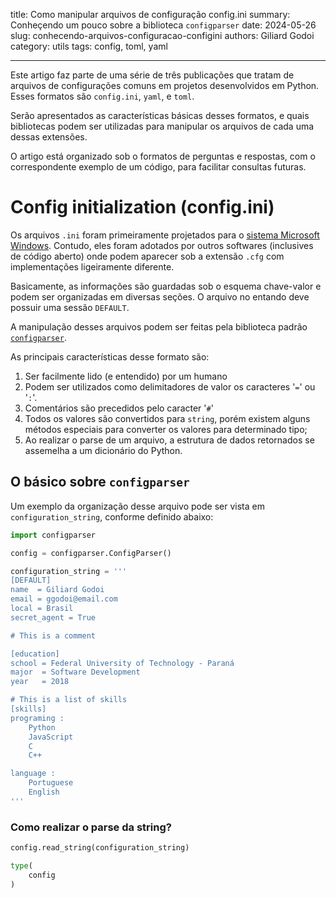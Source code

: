 title: Como manipular arquivos de configuração config.ini
summary: Conheçendo um pouco sobre a biblioteca `configparser`
date: 2024-05-26
slug: conhecendo-arquivos-configuracao-configini
authors: Giliard Godoi
category: utils
tags: config, toml, yaml

---

Este artigo faz parte de uma série de três publicações que tratam de arquivos de configurações comuns em projetos desenvolvidos em Python.
Esses formatos são `config.ini`, `yaml`, e `toml`.

Serão apresentados as características básicas desses formatos, e quais bibliotecas podem ser utilizadas para manipular os arquivos de cada uma dessas extensões.

O artigo está organizado sob o formatos de perguntas e respostas, com o correspondente exemplo de um código, para facilitar consultas futuras.

# Config initialization (config.ini)

Os arquivos `.ini` foram primeiramente projetados para o [sistema Microsoft Windows](https://en.wikipedia.org/wiki/INI_file).
Contudo, eles foram adotados por outros softwares (inclusives de código aberto) onde podem aparecer sob a extensão `.cfg` com implementações ligeiramente diferente.


Basicamente, as informações são guardadas sob o esquema chave-valor e podem ser organizadas em diversas seções.
O arquivo no entando deve possuir uma sessão `DEFAULT`.

A manipulação desses arquivos podem ser feitas pela biblioteca padrão [`configparser`](https://docs.python.org/3/library/configparser.html).

As principais características desse formato são:

1. Ser facilmente lido (e entendido) por um humano
2. Podem ser utilizados como delimitadores de valor os caracteres '`=`' ou '`:`'.
3. Comentários são precedidos pelo caracter '`#`'
4. Todos os valores são convertidos para `string`, porém existem alguns métodos especiais para converter os valores para determinado tipo;
5. Ao realizar o parse de um arquivo, a estrutura de dados retornados se assemelha a um dicionário do Python.

## O básico sobre `configparser`

Um exemplo da organização desse arquivo pode ser vista em `configuration_string`, conforme definido abaixo:

```python
import configparser

config = configparser.ConfigParser()

configuration_string = '''
[DEFAULT]
name  = Giliard Godoi
email = ggodoi@email.com
local = Brasil
secret_agent = True

# This is a comment

[education]
school = Federal University of Technology - Paraná
major  = Software Development
year   = 2018

# This is a list of skills
[skills]
programing :
    Python
    JavaScript
    C
    C++

language :
    Portuguese
    English
'''
```


### Como realizar o parse da string?

```python
config.read_string(configuration_string)

type(
    config
)
```
<div style="max-width:800px; border: 1px solid var(--colab-border-color);"><style>
      pre.function-repr-contents {
        overflow-x: auto;
        padding: 8px 12px;
        max-height: 500px;
      }

      pre.function-repr-contents.function-repr-contents-collapsed {
        cursor: pointer;
        max-height: 100px;
      }
    </style>
    <pre style="white-space: initial; background:
         var(--colab-secondary-surface-color); padding: 8px 12px;
         border-bottom: 1px solid var(--colab-border-color);"><b>configparser.ConfigParser</b><br/>def __init__(defaults=None, dict_type=_default_dict, allow_no_value=False, *, delimiters=(&#x27;=&#x27;, &#x27;:&#x27;), comment_prefixes=(&#x27;#&#x27;, &#x27;;&#x27;), inline_comment_prefixes=None, strict=True, empty_lines_in_values=True, default_section=DEFAULTSECT, interpolation=_UNSET, converters=_UNSET)</pre><pre class="function-repr-contents function-repr-contents-collapsed" style=""><a class="filepath" style="display:none" href="#">/usr/lib/python3.10/configparser.py</a>ConfigParser implementing interpolation.</pre>
      <script>
      if (google.colab.kernel.accessAllowed && google.colab.files && google.colab.files.view) {
        for (const element of document.querySelectorAll('.filepath')) {
          element.style.display = 'block'
          element.onclick = (event) => {
            event.preventDefault();
            event.stopPropagation();
            google.colab.files.view(element.textContent, 1197);
          };
        }
      }
      for (const element of document.querySelectorAll('.function-repr-contents')) {
        element.onclick = (event) => {
          event.preventDefault();
          event.stopPropagation();
          element.classList.toggle('function-repr-contents-collapsed');
        };
      }
      </script>
      </div>


### O que é uma seção?

```python
>> config['DEFAULT']
<Section: DEFAULT>
```


### Como saber quais são as demais seções?

```python
>> config.sections()
['education', 'skills']
```


### Como verificar se uma seção existe dentro de um objeto `config`?

```python
>> ('education' in config) or config.has_section('education')
True
```


### Como verificar se existe uma opção (chave) dentro de uma seção?

```python
>> config.has_option(section='education', option='year')
True
```


### Como verificar se existe uma opção para a seção default?
```python
'''
Se especificado `section` igual a None ou string vazia,
a seção default é verificada.
'''
>> config.has_option(section=None, option='company')
False

>> config.has_option(section=None, option='email')
True
```


### Como acessar um valor na seção default?

```python
>> config['DEFAULT']['name']
'Giliard Godoi'
```

### Como acessar um valor em uma outra seção?

```python
>> config['education']['school']
'Federal University of Technology - Paraná'
```

Ou então, utilizar o método get
```python
>> config.get(section='education', option='school')
'Federal University of Technology - Paraná'
```

### Qual é o tipo de dado retornado por padrão?

```python
>> type(  config['education']['year'] )
str
```

### Isso serve também para listas?

```python
>> config['skills']['programing']

'\nPython\nJavaScript\nC\nC++'
```

### Como converter os valores para listas?

```python
>> config['skills']['programing'].split()
['Python', 'JavaScript', 'C', 'C++']

```

No entanto, a conversão (parse) para listas não é nativamente implementada para a linguagem Python.


### Como converter o valor de uma variável para um tipo específico?

```python

>> config.get(section='education', option='school')
Federal University of Technology - Paraná

>> type(config.get(section='education', option='school'))
<class 'str'>

>> config.getint('education', 'year')
2018

>> type(config.getint('education', 'year'))
<class 'int'>

>> config.getboolean('DEFAULT', 'secret_agent')
True

>> type(config.getboolean('DEFAULT', 'secret_agent'))
<class 'bool'>
```

Ou seja, existem três métodos para converter para tipos específicos:

   1. `getint`
   2. `getfloat`
   3. `getboolean`

```python
>> type(config.getint('education', 'year') )
int

>> type(config.getboolean('DEFAULT', 'secret_agent'))
bool
```


### É possível definir um valor fallback nos métodos get?

```python
>> assert not config.has_option(section='company', option='name')

>> config.get(section='company', option='name', fallback='Does not exist')
'Does not exist'
```


### Como saber todas as variáveis existentes de uma seção?

```python
>> config.options('education')
    ['school', 'major', 'year', 'name', 'email', 'local', 'secret_agent']
```


### Como obter os itens (chave-valor) para uma seção?

```python
>> config.items('education')

[
    ('name', 'Giliard Godoi'),
    ('email', 'ggodoi@email.com'),
    ('local', 'Brasil'),
    ('secret_agent', 'True'),
    ('school', 'Federal University of Technology - Paraná'),
    ('major', 'Software Development'),
    ('year', '2018')
]
```

### Como obter os itens (chave-valor) para a seção default?

```python
>> config.defaults()
    {
        'name': 'Giliard Godoi',
        'email': 'ggodoi@email.com',
        'local': 'Brasil',
        'secret_agent': 'True'
    }
```


# Arquivos

As operações de leitura e escrita do arquivo são bem simples, como pode ser visto a seguir.

### Como salvar as configurações em um arquivo?

```python
with open('config.ini', 'w') as f:
    config.write(f)
```


### Como ler o arquivo config.ini?

```python
>> other = configparser.ConfigParser()
>> other.sections()
[]

>> other.read('config.ini')
['config.ini']

>> other.sections()
['education', 'skills']
```


## Referências

1. <https://docs.python.org/3/library/configparser.html>
2. <https://en.wikipedia.org/wiki/INI_file>
